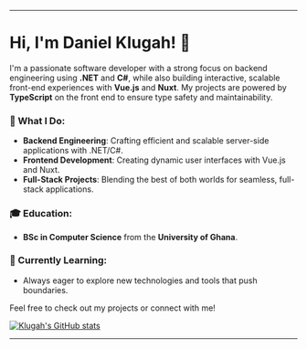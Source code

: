 
---

# Hi, I'm Daniel Klugah! 👋

I'm a passionate software developer with a strong focus on backend engineering using **.NET** and **C#**, while also building interactive, scalable front-end experiences with **Vue.js** and **Nuxt**. My projects are powered by **TypeScript** on the front end to ensure type safety and maintainability.

### 🚀 What I Do:
- **Backend Engineering**: Crafting efficient and scalable server-side applications with .NET/C#.
- **Frontend Development**: Creating dynamic user interfaces with Vue.js and Nuxt.
- **Full-Stack Projects**: Blending the best of both worlds for seamless, full-stack applications.

### 🎓 Education:
- **BSc in Computer Science** from the **University of Ghana**. 

### 🌱 Currently Learning:
- Always eager to explore new technologies and tools that push boundaries.

Feel free to check out my projects or connect with me!


[![Klugah's GitHub stats](https://github-readme-stats.vercel.app/api?username=klugahkd)](https://github.com/klugahkd/github-readme-stats)

---
